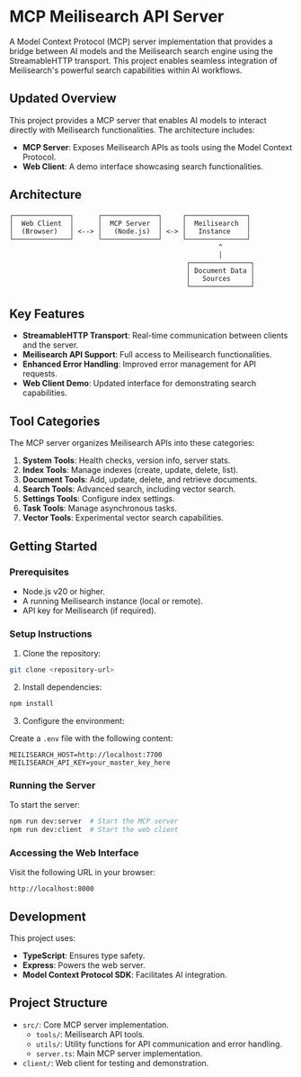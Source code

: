 # MCP Meilisearch API Server

A Model Context Protocol (MCP) server implementation that provides a bridge between AI models and the Meilisearch search engine using the StreamableHTTP transport. This project enables seamless integration of Meilisearch's powerful search capabilities within AI workflows.

## Updated Overview

This project provides a MCP server that enables AI models to interact directly with Meilisearch functionalities. The architecture includes:

- **MCP Server**: Exposes Meilisearch APIs as tools using the Model Context Protocol.
- **Web Client**: A demo interface showcasing search functionalities.

## Architecture

```
┌──────────────┐      ┌──────────────┐     ┌───────────────┐
│  Web Client  │      │  MCP Server  │     │  Meilisearch  │
│  (Browser)   │ <--> │   (Node.js)  │ <-> │   Instance    │
└──────────────┘      └──────────────┘     └───────────────┘
                                                    ^
                                                    │
                                            ┌───────────────┐
                                            │ Document Data │
                                            │   Sources     │
                                            └───────────────┘
```

## Key Features

- **StreamableHTTP Transport**: Real-time communication between clients and the server.
- **Meilisearch API Support**: Full access to Meilisearch functionalities.
- **Enhanced Error Handling**: Improved error management for API requests.
- **Web Client Demo**: Updated interface for demonstrating search capabilities.

## Tool Categories

The MCP server organizes Meilisearch APIs into these categories:

1. **System Tools**: Health checks, version info, server stats.
2. **Index Tools**: Manage indexes (create, update, delete, list).
3. **Document Tools**: Add, update, delete, and retrieve documents.
4. **Search Tools**: Advanced search, including vector search.
5. **Settings Tools**: Configure index settings.
6. **Task Tools**: Manage asynchronous tasks.
7. **Vector Tools**: Experimental vector search capabilities.

## Getting Started

### Prerequisites

- Node.js v20 or higher.
- A running Meilisearch instance (local or remote).
- API key for Meilisearch (if required).

### Setup Instructions

1. Clone the repository:

```bash
git clone <repository-url>
```

2. Install dependencies:

```bash
npm install
```

3. Configure the environment:

Create a `.env` file with the following content:

```
MEILISEARCH_HOST=http://localhost:7700
MEILISEARCH_API_KEY=your_master_key_here
```

### Running the Server

To start the server:

```bash
npm run dev:server  # Start the MCP server
npm run dev:client  # Start the web client
```

### Accessing the Web Interface

Visit the following URL in your browser:

```
http://localhost:8000
```

## Development

This project uses:

- **TypeScript**: Ensures type safety.
- **Express**: Powers the web server.
- **Model Context Protocol SDK**: Facilitates AI integration.

## Project Structure

- `src/`: Core MCP server implementation.
  - `tools/`: Meilisearch API tools.
  - `utils/`: Utility functions for API communication and error handling.
  - `server.ts`: Main MCP server implementation.
- `client/`: Web client for testing and demonstration.
